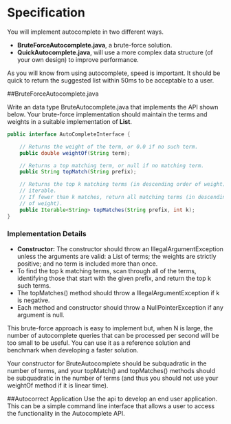 # Specification



You will implement autocomplete in two different ways.

- **BruteForceAutocomplete.java**, a brute-force solution.
- **QuickAutocomplete.java**, will use a more complex data structure (of your own design) to improve performance.

As you will know from using autocomplete, speed is important. It should be quick to return the suggested list within 50ms to be acceptable to a user.

##BruteForceAutocomplete.java

Write an data type BruteAutocomplete.java that implements the API shown below. Your brute-force implementation should maintain the terms and weights in a suitable implementation of **List**.

~~~ java
public interface AutoCompleteInterface {

	// Returns the weight of the term, or 0.0 if no such term.
	public double weightOf(String term);

	// Returns a top matching term, or null if no matching term.
	public String topMatch(String prefix);

	// Returns the top k matching terms (in descending order of weight), as an
	// iterable.
	// If fewer than k matches, return all matching terms (in descending order
	// of weight).
	public Iterable<String> topMatches(String prefix, int k);
}
~~~

### Implementation Details
- **Constructor:** The constructor should throw an IllegalArgumentException unless the arguments are valid: a List of terms; the weights are strictly positive; and no term is included more than once.
- To find the top k matching terms, scan through all of the terms, identifying those that start with the given prefix, and return the top k such terms.
- The topMatches() method should throw a IllegalArgumentException if k is negative.
- Each method and constructor should throw a NullPointerException if any argument is null.

This brute-force approach is easy to implement but, when N is large, the number of autocomplete queries that can be processed per second will be too small to be useful. You can use it as a reference solution and benchmark when developing a faster solution.

Your constructor for BruteAutocomplete should be subquadratic in the number of terms, and your topMatch() and topMatches() methods should be subquadratic in the number of terms (and thus you should not use your weightOf method if it is linear time).

##Autocorrect Application
Use the api to develop an end user application. This can be a simple command line interface that allows a user to access the functionality in the Autocomplete API.
